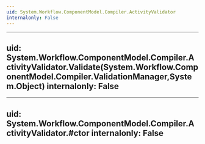 ```yaml
---
uid: System.Workflow.ComponentModel.Compiler.ActivityValidator
internalonly: False
---
```


---
uid: System.Workflow.ComponentModel.Compiler.ActivityValidator.Validate(System.Workflow.ComponentModel.Compiler.ValidationManager,System.Object)
internalonly: False
---

---
uid: System.Workflow.ComponentModel.Compiler.ActivityValidator.#ctor
internalonly: False
---
